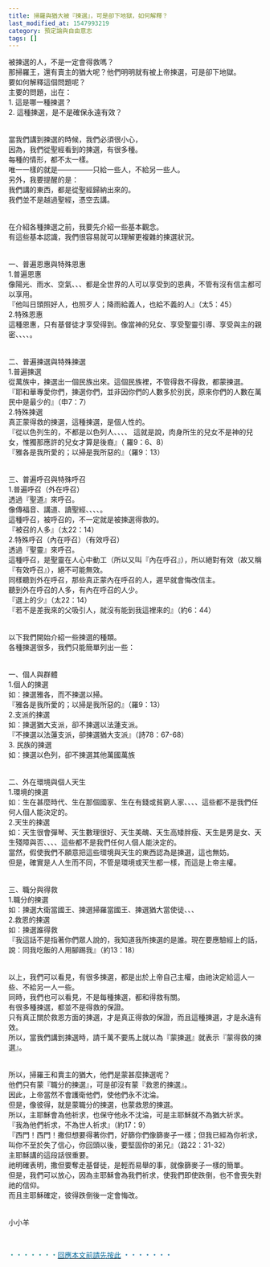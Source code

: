 ```yaml
---
title: 掃羅與猶大被『揀選』，可是卻下地獄，如何解釋？
last_modified_at: 1547993219
category: 預定論與自由意志
tags: []
---
```


被揀選的人，不是一定會得救嗎？<br>那掃羅王，還有賣主的猶大呢？他們明明就有被上帝揀選，可是卻下地獄。<br>要如何解釋這個問題呢？<br><!--more-->主要的問題，出在：<br>1.	這是哪一種揀選？<br>2.	這種揀選，是不是確保永遠有效？<br><br><br>當我們講到揀選的時候，我們必須很小心，<br>因為，我們從聖經看到的揀選，有很多種。<br>每種的情形，都不太一樣。<br>唯一一樣的就是—————只給一些人，不給另一些人。<br>另外，我要提醒的是：<br>我們講的東西，都是從聖經歸納出來的。<br>我們並不是越過聖經，憑空去講。<br><br><br>在介紹各種揀選之前，我要先介紹一些基本觀念。<br>有這些基本認識，我們很容易就可以理解更複雜的揀選狀況。<br><br><br>一、普遍恩惠與特殊恩惠<br>1.普遍恩惠 <br>像陽光、雨水、空氣、、、都是全世界的人可以享受到的恩典，不管有沒有信主都可以享用。<br>『他叫日頭照好人，也照歹人；降雨給義人，也給不義的人』（太5：45）<br>2.特殊恩惠<br>這種恩惠，只有基督徒才享受得到。像當神的兒女、享受聖靈引導、享受與主的親密、、、、。<br><br><br>二、普遍揀選與特殊揀選<br>1.普遍揀選  <br>從萬族中，揀選出一個民族出來。這個民族裡，不管得救不得救，都蒙揀選。<br>『耶和華專愛你們，揀選你們，並非因你們的人數多於別民，原來你們的人數在萬民中是最少的』（申7：7）<br>2.特殊揀選  <br>真正蒙得救的揀選，這種揀選，是個人性的。<br>『從以色列生的，不都是以色列人、、、、 這就是說，肉身所生的兒女不是神的兒女，惟獨那應許的兒女才算是後裔』（ 羅9：6、8）<br>『雅各是我所愛的；以掃是我所惡的』（羅9：13）<br><br><br>三、普遍呼召與特殊呼召<br>1.普遍呼召（外在呼召） <br>透過『聖道』來呼召。<br>像傳福音、講道、讀聖經、、、、。 <br>這種呼召，被呼召的，不一定就是被揀選得救的。<br>『被召的人多』（太22：14）<br>2.特殊呼召（內在呼召）（有效呼召）<br>透過『聖靈』來呼召。<br>這種呼召，是聖靈在人心中動工（所以又叫『內在呼召』），所以絕對有效（故又稱『有效呼召』），絕不可能無效。<br>同樣聽到外在呼召，那些真正蒙內在呼召的人，遲早就會悔改信主。<br>聽到外在呼召的人多，有內在呼召的人少。<br>『選上的少』（太22：14）<br>『若不是差我來的父吸引人，就沒有能到我這裡來的』（約6：44）<br><br><br>以下我們開始介紹一些揀選的種類。<br>各種揀選很多，我們只能簡單列出一些：<br><br><br>一、個人與群體<br>1.個人的揀選<br>如：揀選雅各，而不揀選以掃。<br>『雅各是我所愛的；以掃是我所惡的』（羅9：13）<br>2.支派的揀選<br>如：揀選猶大支派，卻不揀選以法蓮支派。<br>『不揀選以法蓮支派，卻揀選猶大支派』（詩78：67-68）<br>3.	民族的揀選<br>如：揀選以色列，卻不揀選其他萬國萬族<br><br><br>二、外在環境與個人天生<br>1.環境的揀選<br>如：生在甚麼時代、生在那個國家、生在有錢或貧窮人家、、、、這些都不是我們任何人個人能決定的。<br>2.天生的揀選<br>如：天生很會彈琴、天生數理很好、天生美醜、天生高矮胖瘦、天生是男是女、天生殘障與否、、、、這些都不是我們任何人個人能決定的。<br>當然，假使我們不願意把這些環境與天生的東西認為是揀選，這也無妨。<br>但是，確實是人人生而不同，不管是環境或天生都一樣，而這是上帝主權。<br><br><br>三、職分與得救<br>1.職分的揀選<br>如：揀選大衛當國王、揀選掃羅當國王、揀選猶大當使徒、、、<br>2.救恩的揀選<br>如：揀選誰得救<br>『我這話不是指著你們眾人說的，我知道我所揀選的是誰。現在要應驗經上的話，說：同我吃飯的人用腳踢我』（約13：18）<br><br><br>以上，我們可以看見，有很多揀選，都是出於上帝自己主權，由祂決定給這人一些、不給另一人一些。<br>同時，我們也可以看見，不是每種揀選，都和得救有關。<br>有很多種揀選，都並不是得救的保證。<br>只有真正關於救恩方面的揀選，才是真正得救的保證，而且這種揀選，才是永遠有效。<br>所以，當我們講到揀選時，請千萬不要馬上就以為『蒙揀選』就表示『蒙得救的揀選』。<br><br><br>所以，掃羅王和賣主的猶大，他們是蒙甚麼揀選呢？<br>他們只有蒙『職分的揀選』，可是卻沒有蒙『救恩的揀選』。<br>因此，上帝當然不會護衛他們，使他們永不沈淪。<br>但是，像彼得，就是蒙職分的揀選，也蒙救恩的揀選。<br>所以，主耶穌會為他祈求，也保守他永不沈淪，可是主耶穌就不為猶大祈求。<br>『我為他們祈求，不為世人祈求』（約17：9）<br>『西門！西門！撒但想要得著你們，好篩你們像篩麥子一樣；但我已經為你祈求，叫你不至於失了信心，你回頭以後，要堅固你的弟兄』（路22：31-32）<br>主耶穌講的這段話很重要。<br>祂明確表明，撒但要奪走基督徒，是輕而易舉的事，就像篩麥子一樣的簡單。<br>但是，我們可以放心，因為主耶穌會為我們祈求，使我們即使跌倒，也不會喪失對祂的信仰。<br>而且主耶穌確定，彼得跌倒後一定會悔改。<br><br><br>小小羊<br><p>&nbsp;</p><p><font color="#008080">﹡﹡﹡﹡﹡﹡﹡</font><a href="http://blog.roodo.com/yml/archives/cat_144649.html" target="_blank"><font color="#006699">回應本文前請先按此</font></a><font color="#006699">&nbsp;﹡﹡﹡﹡﹡﹡﹡</font></p><br>
